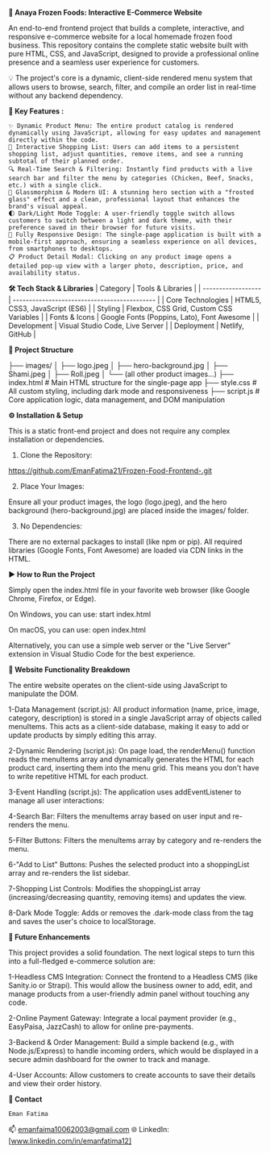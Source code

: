 **🍔 Anaya Frozen Foods: Interactive E-Commerce Website**

An end-to-end frontend project that builds a complete, interactive, and responsive e-commerce website for a local homemade frozen food business. This repository contains the complete static website built with pure HTML, CSS, and JavaScript, designed to provide a professional online presence and a seamless user experience for customers.

💡 The project's core is a dynamic, client-side rendered menu system that allows users to browse, search, filter, and compile an order list in real-time without any backend dependency.

**🌟 Key Features :**

	✨ Dynamic Product Menu: The entire product catalog is rendered dynamically using JavaScript, allowing for easy updates and management directly within the code.
	🛒 Interactive Shopping List: Users can add items to a persistent shopping list, adjust quantities, remove items, and see a running subtotal of their planned order.
	🔍 Real-Time Search & Filtering: Instantly find products with a live search bar and filter the menu by categories (Chicken, Beef, Snacks, etc.) with a single click.
	🎨 Glassmorphism & Modern UI: A stunning hero section with a "frosted glass" effect and a clean, professional layout that enhances the brand's visual appeal.
	🌓 Dark/Light Mode Toggle: A user-friendly toggle switch allows customers to switch between a light and dark theme, with their preference saved in their browser for future visits.
	📱 Fully Responsive Design: The single-page application is built with a mobile-first approach, ensuring a seamless experience on all devices, from smartphones to desktops.
	📋 Product Detail Modal: Clicking on any product image opens a detailed pop-up view with a larger photo, description, price, and availability status.

 **🛠️ Tech Stack & Libraries**
| Category           | Tools & Libraries                            |
| ------------------ | -------------------------------------------- |
| Core Technologies  | HTML5, CSS3, JavaScript (ES6)                |
| Styling            | Flexbox, CSS Grid, Custom CSS Variables      |
| Fonts & Icons      | Google Fonts (Poppins, Lato), Font Awesome   |
| Development        | Visual Studio Code, Live Server              |
| Deployment         | Netlify, GitHub                              |

**📁 Project Structure**

├── images/
│   ├── logo.jpeg
│   ├── hero-background.jpg
│   ├── Shami.jpeg
│   ├── Roll.jpeg
│   └── (all other product images...)
├── index.html          # Main HTML structure for the single-page app
├── style.css           # All custom styling, including dark mode and responsiveness
├── script.js           # Core application logic, data management, and DOM manipulation

**⚙️ Installation & Setup**

This is a static front-end project and does not require any complex installation or dependencies.

1. Clone the Repository:

https://github.com/EmanFatima21/Frozen-Food-Frontend-.git


2. Place Your Images:

Ensure all your product images, the logo (logo.jpeg), and the hero background (hero-background.jpg) are placed inside the images/ folder.

3. No Dependencies:

There are no external packages to install (like npm or pip). All required libraries (Google Fonts, Font Awesome) are loaded via CDN links in the HTML.

**▶️ How to Run the Project**

Simply open the index.html file in your favorite web browser (like Google Chrome, Firefox, or Edge).

 On Windows, you can use:
start index.html

 On macOS, you can use:
open index.html

Alternatively, you can use a simple web server or the "Live Server" extension in Visual Studio Code for the best experience.

**🧠 Website Functionality Breakdown**

The entire website operates on the client-side using JavaScript to manipulate the DOM.

1-Data Management (script.js):
All product information (name, price, image, category, description) is stored in a single JavaScript array of objects called menuItems. This acts as a client-side database, making it easy to add or update products by simply editing this array.

2-Dynamic Rendering (script.js):
On page load, the renderMenu() function reads the menuItems array and dynamically generates the HTML for each product card, inserting them into the menu grid. This means you don't have to write repetitive HTML for each product.

3-Event Handling (script.js):
The application uses addEventListener to manage all user interactions:

4-Search Bar: Filters the menuItems array based on user input and re-renders the menu.

5-Filter Buttons: Filters the menuItems array by category and re-renders the menu.

6-"Add to List" Buttons: Pushes the selected product into a shoppingList array and re-renders the list sidebar.

7-Shopping List Controls: Modifies the shoppingList array (increasing/decreasing quantity, removing items) and updates the view.

8-Dark Mode Toggle: Adds or removes the .dark-mode class from the <body> tag and saves the user's choice to localStorage.

**🔮 Future Enhancements**

This project provides a solid foundation. The next logical steps to turn this into a full-fledged e-commerce solution are:

1-Headless CMS Integration: Connect the frontend to a Headless CMS (like Sanity.io or Strapi). This would allow the business owner to add, edit, and manage products from a user-friendly admin panel without touching any code.

2-Online Payment Gateway: Integrate a local payment provider (e.g., EasyPaisa, JazzCash) to allow for online pre-payments.

3-Backend & Order Management: Build a simple backend (e.g., with Node.js/Express) to handle incoming orders, which would be displayed in a secure admin dashboard for the owner to track and manage.

4-User Accounts: Allow customers to create accounts to save their details and view their order history.

**📧 Contact**

    Eman Fatima
📫 emanfaima10062003@gmail.com
🌐 LinkedIn: [www.linkedin.com/in/emanfatima12]
